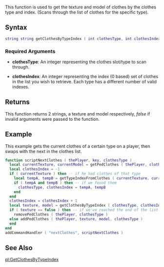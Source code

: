 This function is used to get the texture and model of clothes by the clothes type and index. (Scans through the list of clothes for the specific type).

Syntax
------

``` lua
string string getClothesByTypeIndex ( int clothesType, int clothesIndex )
```

### Required Arguments

-   **clothesType**: An integer representing the clothes slot/type to scan through.

-   **clothesIndex**: An integer representing the index (0 based) set of clothes in the list you wish to retrieve. Each type has a different number of valid indexes.

Returns
-------

This function returns 2 strings, a texture and model respectively, *false* if invalid arguments were passed to the function.

Example
-------

This example gets the current clothes of a certain type on a player, then swaps with the next in the clothes list.

``` lua
function scriptNextClothes ( thePlayer, key, clothesType )
  local currentTexture, currentModel = getPedClothes ( thePlayer, clothesType ) -- get the current clothes on this slot
  local clothesIndex = -1
  if ( currentTexture ) then -- if he had clothes of that type
    local tempA, tempB = getTypeIndexFromClothes ( currentTexture, currentModel ) -- get the type and index for these clothes, so we can increase it to get the next set in the list
    if ( tempA and tempB ) then -- if we found them
      clothesType, clothesIndex = tempA, tempB
    end
  end
  clothesIndex = clothesIndex + 1
  local texture, model = getClothesByTypeIndex ( clothesType, clothesIndex ) -- get the new texture and model
  if ( texture == false ) then -- if we've reached the end of the list
    removePedClothes ( thePlayer, clothesType )
  else addPedClothes ( thePlayer, texture, model, clothesType )
  end
end
addCommandHandler ( "nextClothes", scriptNextClothes )
```

See Also
--------

[pl:GetClothesByTypeIndex](/pl:GetClothesByTypeIndex.md "wikilink")
